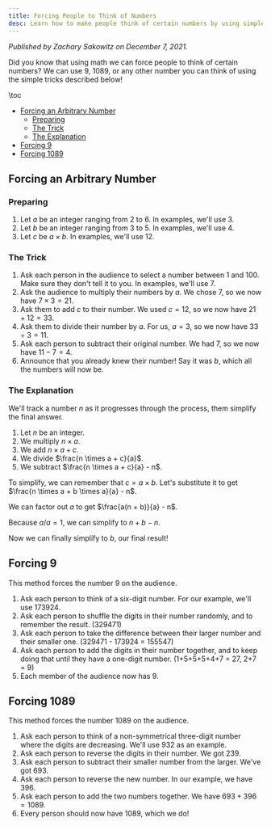 ```yaml
---
title: Forcing People to Think of Numbers
desc: Learn how to make people think of certain numbers by using simple math.
---
```


_Published by Zachary Sakowitz on December 7, 2021._

Did you know that using math we can force people to think of certain numbers? We can use 9, 1089, or any other number you can think of using the simple tricks described below!

\toc

- [Forcing an Arbitrary Number](#forcing-an-arbitrary-number)
  - [Preparing](#preparing)
  - [The Trick](#the-trick)
  - [The Explanation](#the-explanation)
- [Forcing 9](#forcing-9)
- [Forcing 1089](#forcing-1089)

## Forcing an Arbitrary Number

### Preparing

1. Let $a$ be an integer ranging from 2 to 6. In examples, we'll use 3.
2. Let $b$ be an integer ranging from 3 to 5. In examples, we'll use 4.
3. Let $c$ be $a \times b$. In examples, we'll use 12.

### The Trick

1. Ask each person in the audience to select a number between 1 and 100. Make sure they don't tell it to you. In examples, we'll use 7.
2. Ask the audience to multiply their numbers by $a$. We chose 7, so we now have $7 \times 3 = 21$.
3. Ask them to add $c$ to their number. We used $c = 12$, so we now have $21 + 12 = 33$.
4. Ask them to divide their number by $a$. For us, $a = 3$, so we now have $33 \div 3 = 11$.
5. Ask each person to subtract their original number. We had $7$, so we now have $11-7 = 4$.
6. Announce that you already knew their number! Say it was $b$, which all the numbers will now be.

### The Explanation

We'll track a number $n$ as it progresses through the process, them simplify the final answer.

1. Let $n$ be an integer.
2. We multiply $n \times a$.
3. We add $n \times a + c$.
4. We divide $\frac{n \times a + c}{a}$.
5. We subtract $\frac{n \times a + c}{a} - n$.

To simplify, we can remember that $c = a \times b$. Let's substitute it to get $\frac{n \times a + b \times a}{a} - n$.

We can factor out $a$ to get $\frac{a(n + b)}{a} - n$.

Because $a/a = 1$, we can simplify to $n + b - n$.

Now we can finally simplify to $b$, our final result!

## Forcing 9

This method forces the number 9 on the audience.

1. Ask each person to think of a six-digit number. For our example, we'll use 173924.
2. Ask each person to shuffle the digits in their number randomly, and to remember the result. (329471)
3. Ask each person to take the difference between their larger number and their smaller one. (329471 - 173924 = 155547)
4. Ask each person to add the digits in their number together, and to keep doing that until they have a one-digit number. (1+5+5+5+4+7 = 27, 2+7 = 9)
5. Each member of the audience now has 9.

## Forcing 1089

This method forces the number 1089 on the audience.

1. Ask each person to think of a non-symmetrical three-digit number where the digits are decreasing. We'll use $932$ as an example.
2. Ask each person to reverse the digits in their number. We got $239$.
3. Ask each person to subtract their smaller number from the larger. We've got $693$.
4. Ask each person to reverse the new number. In our example, we have $396$.
5. Ask each person to add the two numbers together. We have $693 + 396 = 1089$.
6. Every person should now have 1089, which we do!
